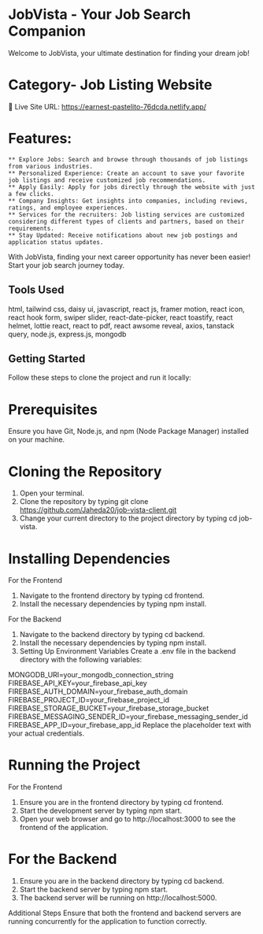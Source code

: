 # JobVista - Your Job Search Companion

Welcome to JobVista, your ultimate destination for finding your dream job!

# Category- Job Listing Website

🚀 Live Site URL: 
https://earnest-pastelito-76dcda.netlify.app/

# Features:

    ** Explore Jobs: Search and browse through thousands of job listings from various industries.
    ** Personalized Experience: Create an account to save your favorite job listings and receive customized job recommendations.
    ** Apply Easily: Apply for jobs directly through the website with just a few clicks.
    ** Company Insights: Get insights into companies, including reviews, ratings, and employee experiences.
    ** Services for the recruiters: Job listing services are customized considering different types of clients and partners, based on their requirements.
    ** Stay Updated: Receive notifications about new job postings and application status updates.

With JobVista, finding your next career opportunity has never been easier! Start your job search journey today.

## Tools Used
html, tailwind css, daisy ui, javascript, react js, framer motion, react icon, react hook form, swiper slider, react-date-picker, react toastify, react helmet, lottie react, react to pdf, react awsome reveal, axios, tanstack query, node.js, express.js, mongodb

## Getting Started
Follow these steps to clone the project and run it locally:

# Prerequisites
Ensure you have Git, Node.js, and npm (Node Package Manager) installed on your machine.

# Cloning the Repository
1. Open your terminal.
2. Clone the repository by typing git clone https://github.com/Jaheda20/job-vista-client.git
3. Change your current directory to the project directory by typing cd job-vista.

# Installing Dependencies
For the Frontend
1. Navigate to the frontend directory by typing cd frontend.
2. Install the necessary dependencies by typing npm install.

For the Backend
1. Navigate to the backend directory by typing cd backend.
2. Install the necessary dependencies by typing npm install.
3. Setting Up Environment Variables
Create a .env file in the backend directory with the following variables:

MONGODB_URI=your_mongodb_connection_string
FIREBASE_API_KEY=your_firebase_api_key
FIREBASE_AUTH_DOMAIN=your_firebase_auth_domain
FIREBASE_PROJECT_ID=your_firebase_project_id
FIREBASE_STORAGE_BUCKET=your_firebase_storage_bucket
FIREBASE_MESSAGING_SENDER_ID=your_firebase_messaging_sender_id
FIREBASE_APP_ID=your_firebase_app_id
Replace the placeholder text with your actual credentials.

# Running the Project
For the Frontend
1. Ensure you are in the frontend directory by typing cd frontend.
2. Start the development server by typing npm start.
3. Open your web browser and go to http://localhost:3000 to see the frontend of the application.

# For the Backend
1. Ensure you are in the backend directory by typing cd backend.
2. Start the backend server by typing npm start.
3. The backend server will be running on http://localhost:5000.

Additional Steps
Ensure that both the frontend and backend servers are running concurrently for the application to function correctly.
